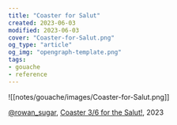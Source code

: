 ```yaml
---
title: "Coaster for Salut"
created: 2023-06-03
modified: 2023-06-03
cover: "Coaster-for-Salut.png"
og_type: "article"
og_img: "opengraph-template.png"
tags:
- gouache
- reference
---
```


![[notes/gouache/images/Coaster-for-Salut.png]]

[@rowan_sugar](https://rowansugar.carrd.co), [Coaster 3/6 for the Salut!](https://www.instagram.com/p/Cst6vuNP8Tj/), 2023